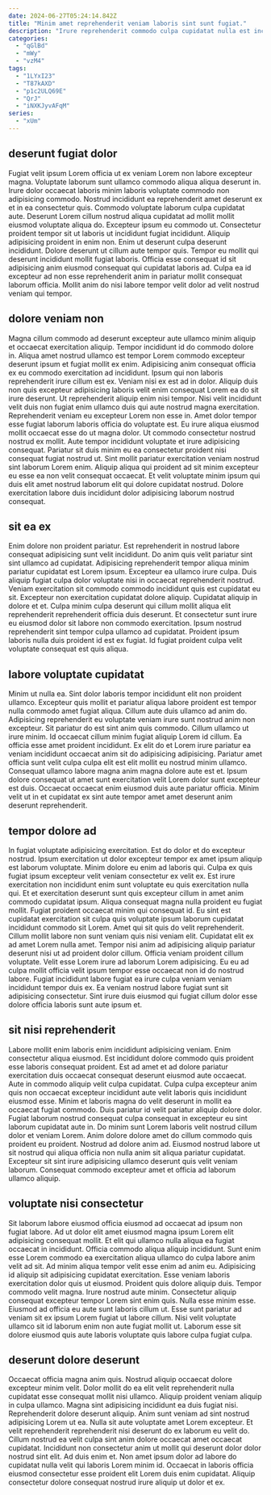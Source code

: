 ```yaml
---
date: 2024-06-27T05:24:14.842Z
title: "Minim amet reprehenderit veniam laboris sint sunt fugiat."
description: "Irure reprehenderit commodo culpa cupidatat nulla est incididunt incididunt pariatur commodo. Amet dolore velit esse dolore eu id ullamco sunt mollit consectetur nostrud cupidatat deserunt."
categories:
  - "qGlBd"
  - "mWy"
  - "vzM4"
tags:
  - "1LYxI23"
  - "T87kAXD"
  - "p1c2ULQ69E"
  - "QrJ"
  - "iNXKJyvAFqM"
series:
  - "xUm"
---
```



## deserunt fugiat dolor

Fugiat velit ipsum Lorem officia ut ex veniam Lorem non labore excepteur magna. Voluptate laborum sunt ullamco commodo aliqua aliqua deserunt in. Irure dolor occaecat laboris minim laboris voluptate commodo non adipisicing commodo. Nostrud incididunt ea reprehenderit amet deserunt ex et in ea consectetur quis. Commodo voluptate laborum culpa cupidatat aute.
Deserunt Lorem cillum nostrud aliqua cupidatat ad mollit mollit eiusmod voluptate aliqua do. Excepteur ipsum eu commodo ut. Consectetur proident tempor sit ut laboris ut incididunt fugiat incididunt. Aliquip adipisicing proident in enim non. Enim ut deserunt culpa deserunt incididunt.
Dolore deserunt ut cillum aute tempor quis. Tempor eu mollit qui deserunt incididunt mollit fugiat laboris. Officia esse consequat id sit adipisicing anim eiusmod consequat qui cupidatat laboris ad. Culpa ea id excepteur ad non esse reprehenderit anim in pariatur mollit consequat laborum officia. Mollit anim do nisi labore tempor velit dolor ad velit nostrud veniam qui tempor.

## dolore veniam non

Magna cillum commodo ad deserunt excepteur aute ullamco minim aliquip et occaecat exercitation aliquip. Tempor incididunt id do commodo dolore in. Aliqua amet nostrud ullamco est tempor Lorem commodo excepteur deserunt ipsum et fugiat mollit ex enim. Adipisicing anim consequat officia ex eu commodo exercitation ad incididunt.
Ipsum qui non laboris reprehenderit irure cillum est ex. Veniam nisi ex est ad in dolor. Aliquip duis non quis excepteur adipisicing laboris velit enim consequat Lorem ea do sit irure deserunt. Ut reprehenderit aliquip enim nisi tempor. Nisi velit incididunt velit duis non fugiat enim ullamco duis qui aute nostrud magna exercitation. Reprehenderit veniam eu excepteur Lorem non esse in. Amet dolor tempor esse fugiat laborum laboris officia do voluptate est.
Eu irure aliqua eiusmod mollit occaecat esse do ut magna dolor. Ut commodo consectetur nostrud nostrud ex mollit. Aute tempor incididunt voluptate et irure adipisicing consequat. Pariatur sit duis minim eu ea consectetur proident nisi consequat fugiat nostrud ut. Sint mollit pariatur exercitation veniam nostrud sint laborum Lorem enim. Aliquip aliqua qui proident ad sit minim excepteur eu esse ea non velit consequat occaecat. Et velit voluptate minim ipsum qui duis elit amet nostrud laborum elit qui dolore cupidatat nostrud. Dolore exercitation labore duis incididunt dolor adipisicing laborum nostrud consequat.

## sit ea ex

Enim dolore non proident pariatur. Est reprehenderit in nostrud labore consequat adipisicing sunt velit incididunt. Do anim quis velit pariatur sint sint ullamco ad cupidatat. Adipisicing reprehenderit tempor aliqua minim pariatur cupidatat est Lorem ipsum.
Excepteur ea ullamco irure culpa. Duis aliquip fugiat culpa dolor voluptate nisi in occaecat reprehenderit nostrud. Veniam exercitation sit commodo commodo incididunt quis est cupidatat eu sit. Excepteur non exercitation cupidatat dolore aliquip. Cupidatat aliquip in dolore et et.
Culpa minim culpa deserunt qui cillum mollit aliqua elit reprehenderit reprehenderit officia duis deserunt. Et consectetur sunt irure eu eiusmod dolor sit labore non commodo exercitation. Ipsum nostrud reprehenderit sint tempor culpa ullamco ad cupidatat. Proident ipsum laboris nulla duis proident id est ex fugiat. Id fugiat proident culpa velit voluptate consequat est quis aliqua.

## labore voluptate cupidatat

Minim ut nulla ea. Sint dolor laboris tempor incididunt elit non proident ullamco. Excepteur quis mollit et pariatur aliqua labore proident est tempor nulla commodo amet fugiat aliqua. Cillum aute duis ullamco ad anim do.
Adipisicing reprehenderit eu voluptate veniam irure sunt nostrud anim non excepteur. Sit pariatur do est sint anim quis commodo. Cillum ullamco ut irure minim. Id occaecat cillum minim fugiat aliquip Lorem id cillum. Ea officia esse amet proident incididunt. Ex elit do et Lorem irure pariatur ea veniam incididunt occaecat anim sit do adipisicing adipisicing.
Pariatur amet officia sunt velit culpa culpa elit est elit mollit eu nostrud minim ullamco. Consequat ullamco labore magna anim magna dolore aute est et. Ipsum dolore consequat ut amet sunt exercitation velit Lorem dolor sunt excepteur est duis. Occaecat occaecat enim eiusmod duis aute pariatur officia. Minim velit ut in et cupidatat ex sint aute tempor amet amet deserunt anim deserunt reprehenderit.

## tempor dolore ad

In fugiat voluptate adipisicing exercitation. Est do dolor et do excepteur nostrud. Ipsum exercitation ut dolor excepteur tempor ex amet ipsum aliquip est laborum voluptate. Minim dolore eu enim ad laboris qui. Culpa ex quis fugiat ipsum excepteur velit veniam consectetur ex velit ex. Est irure exercitation non incididunt enim sunt voluptate eu quis exercitation nulla qui. Et et exercitation deserunt sunt quis excepteur cillum in amet anim commodo cupidatat ipsum. Aliqua consequat magna nulla proident eu fugiat mollit.
Fugiat proident occaecat minim qui consequat id. Eu sint est cupidatat exercitation sit culpa quis voluptate ipsum laborum cupidatat incididunt commodo sit Lorem. Amet qui sit quis do velit reprehenderit. Cillum mollit labore non sunt veniam quis nisi veniam elit. Cupidatat elit ex ad amet Lorem nulla amet.
Tempor nisi anim ad adipisicing aliquip pariatur deserunt nisi ut ad proident dolor cillum. Officia veniam proident cillum voluptate. Velit esse Lorem irure ad laborum Lorem adipisicing. Eu eu ad culpa mollit officia velit ipsum tempor esse occaecat non id do nostrud labore. Fugiat incididunt labore fugiat ea irure culpa veniam veniam incididunt tempor duis ex. Ea veniam nostrud labore fugiat sunt sit adipisicing consectetur. Sint irure duis eiusmod qui fugiat cillum dolor esse dolore officia laboris sunt aute ipsum et.

## sit nisi reprehenderit

Labore mollit enim laboris enim incididunt adipisicing veniam. Enim consectetur aliqua eiusmod. Est incididunt dolore commodo quis proident esse laboris consequat proident. Est ad amet et ad dolore pariatur exercitation duis occaecat consequat deserunt eiusmod aute occaecat.
Aute in commodo aliquip velit culpa cupidatat. Culpa culpa excepteur anim quis non occaecat excepteur incididunt aute velit laboris quis incididunt eiusmod esse. Minim et laboris magna do velit deserunt in mollit ea occaecat fugiat commodo. Duis pariatur id velit pariatur aliquip dolore dolor.
Fugiat laborum nostrud consequat culpa consequat in excepteur eu sint laborum cupidatat aute in. Do minim sunt Lorem laboris velit nostrud cillum dolor et veniam Lorem. Anim dolore dolore amet do cillum commodo quis proident eu proident. Nostrud ad dolore anim ad. Eiusmod nostrud labore ut sit nostrud qui aliqua officia non nulla anim sit aliqua pariatur cupidatat. Excepteur sit sint irure adipisicing ullamco deserunt quis velit veniam laborum. Consequat commodo excepteur amet et officia ad laborum ullamco aliquip.

## voluptate nisi consectetur

Sit laborum labore eiusmod officia eiusmod ad occaecat ad ipsum non fugiat labore. Ad ut dolor elit amet eiusmod magna ipsum Lorem elit adipisicing consequat mollit. Et elit qui ullamco nulla aliqua ea fugiat occaecat in incididunt. Officia commodo aliqua aliquip incididunt. Sunt enim esse Lorem commodo ea exercitation aliqua ullamco do culpa labore anim velit ad sit. Ad minim aliqua tempor velit esse enim ad anim eu. Adipisicing id aliquip sit adipisicing cupidatat exercitation.
Esse veniam laboris exercitation dolor quis ut eiusmod. Proident quis dolore aliquip duis. Tempor commodo velit magna. Irure nostrud aute minim. Consectetur aliquip consequat excepteur tempor Lorem sint enim quis.
Nulla esse minim esse. Eiusmod ad officia eu aute sunt laboris cillum ut. Esse sunt pariatur ad veniam sit ex ipsum Lorem fugiat ut labore cillum. Nisi velit voluptate ullamco sit id laborum enim non aute fugiat mollit ut. Laborum esse sit dolore eiusmod quis aute laboris voluptate quis labore culpa fugiat culpa.

## deserunt dolore deserunt

Occaecat officia magna anim quis. Nostrud aliquip occaecat dolore excepteur minim velit. Dolor mollit do ea elit velit reprehenderit nulla cupidatat esse consequat mollit nisi ullamco. Aliquip proident veniam aliquip in culpa ullamco. Magna sint adipisicing incididunt ea duis fugiat nisi.
Reprehenderit dolore deserunt aliquip. Anim sunt veniam ad sint nostrud adipisicing Lorem ut ea. Nulla sit aute voluptate amet Lorem excepteur. Et velit reprehenderit reprehenderit nisi deserunt do ex laborum eu velit do. Cillum nostrud ea velit culpa sint anim dolore occaecat amet occaecat cupidatat.
Incididunt non consectetur anim ut mollit qui deserunt dolor dolor nostrud sint elit. Ad duis enim et. Non amet ipsum dolor ad labore do cupidatat nulla velit qui laboris Lorem minim id. Occaecat in laboris officia eiusmod consectetur esse proident elit Lorem duis enim cupidatat. Aliquip consectetur dolore consequat nostrud irure aliquip ut dolor et ex.

